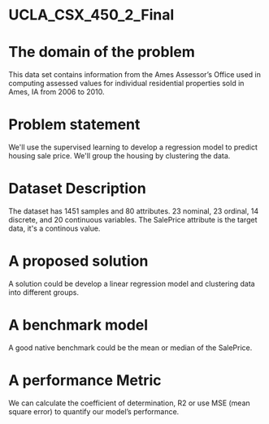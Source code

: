 # UCLA_CSX_450_2_Final
# The domain of the problem
This data set contains information from the Ames Assessor’s Office used in computing assessed values for individual residential properties sold in Ames, IA from 2006 to 2010.

# Problem statement
We'll use the supervised learning to develop a regression model to predict housing sale price. We'll group the housing by clustering the data.

# Dataset Description
The dataset has 1451 samples and 80 attributes. 23 nominal, 23 ordinal, 14 discrete, and 20 continuous variables. The SalePrice attribute is the target data, it's a continous value.

# A proposed solution
A solution could be develop a linear regression model and clustering data into different groups.

# A benchmark model
A good native benchmark could be the mean or median of the SalePrice.

# A performance Metric
We can calculate the coefficient of determination, R2 or use MSE (mean square error) to quantify our model’s performance.
